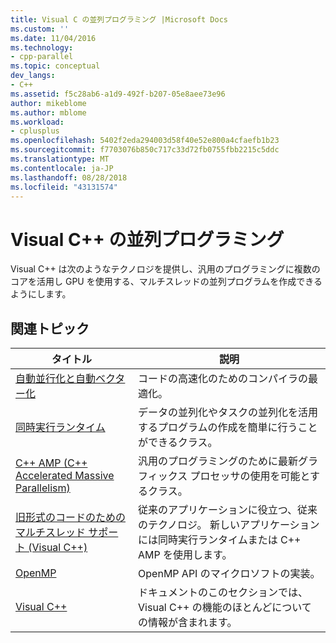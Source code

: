 ```yaml
---
title: Visual C の並列プログラミング |Microsoft Docs
ms.custom: ''
ms.date: 11/04/2016
ms.technology:
- cpp-parallel
ms.topic: conceptual
dev_langs:
- C++
ms.assetid: f5c28ab6-a1d9-492f-b207-05e8aee73e96
author: mikeblome
ms.author: mblome
ms.workload:
- cplusplus
ms.openlocfilehash: 5402f2eda294003d58f40e52e800a4cfaefb1b23
ms.sourcegitcommit: f7703076b850c717c33d72fb0755fbb2215c5ddc
ms.translationtype: MT
ms.contentlocale: ja-JP
ms.lasthandoff: 08/28/2018
ms.locfileid: "43131574"
---
```

# <a name="parallel-programming-in-visual-c"></a>Visual C++ の並列プログラミング
Visual C++ は次のようなテクノロジを提供し、汎用のプログラミングに複数のコアを活用し GPU を使用する、マルチスレッドの並列プログラムを作成できるようにします。  
  
## <a name="related-articles"></a>関連トピック  
  
|タイトル|説明|  
|-----------|-----------------|  
|[自動並行化と自動ベクター化](auto-parallelization-and-auto-vectorization.md)|コードの高速化のためのコンパイラの最適化。|  
|[同時実行ランタイム](concrt/concurrency-runtime.md)|データの並列化やタスクの並列化を活用するプログラムの作成を簡単に行うことができるクラス。|  
|[C++ AMP (C++ Accelerated Massive Parallelism)](amp/cpp-amp-cpp-accelerated-massive-parallelism.md)|汎用のプログラミングのために最新グラフィックス プロセッサの使用を可能とするクラス。|  
|[旧形式のコードのためのマルチスレッド サポート (Visual C++)](multithreading-support-for-older-code-visual-cpp.md)|従来のアプリケーションに役立つ、従来のテクノロジ。 新しいアプリケーションには同時実行ランタイムまたは C++ AMP を使用します。|  
|[OpenMP](openmp/openmp-in-visual-cpp.md)|OpenMP API のマイクロソフトの実装。|  
|[Visual C++](../visual-cpp-in-visual-studio.md)|ドキュメントのこのセクションでは、Visual C++ の機能のほとんどについての情報が含まれます。|